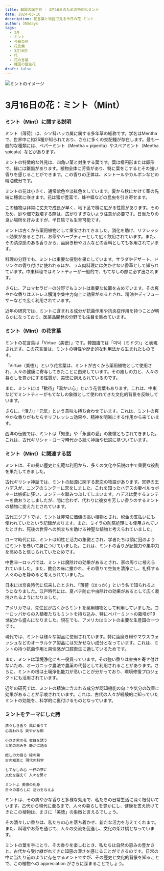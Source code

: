 ```yaml
---
title: 韓国の誕生花 - 3月16日のための特別なミント
date: 2024-03-16
description: 花言葉と物語で見る今日の花 ミント
author: 365days
tags:
  - 3月
  - ミント
  - 今日の花
  - 花言葉
  - 3月16日
  - 花
  - 花の言葉
  - 韓国の誕生花
draft: false
---
```



![ミントのイメージ](https://cdn.pixabay.com/photo/2019/09/18/18/18/peppermint-4487398_1280.jpg#center#center)


# 3月16日の花：ミント（Mint）

### ミント（Mint）に関する説明

ミント（薄荷）は、シソ科ハッカ属に属する多年草の総称です。学名はMenthaで、世界中に約25種が知られており、さらに多くの交配種が存在します。最も一般的な種類には、ペパーミント（Mentha × piperita）やスペアミント（Mentha spicata）などがあります。

ミントの特徴的な外見は、四角い茎と対生する葉です。葉は楕円形または卵形で、縁には鋸歯があります。植物全体に芳香があり、特に葉をこするとその強い香りを感じることができます。この香りの正体は、メントールやカルボンなどの精油成分です。

ミントの花は小さく、通常紫色や淡紅色をしています。夏から秋にかけて茎の先端に穂状に咲きます。花は蜜が豊富で、蜂や蝶などの昆虫を引き寄せます。

この植物は非常に丈夫で成長が早く、地下茎で横に広がる性質があります。そのため、庭や畑で栽培する際は、広がりすぎないよう注意が必要です。日当たりの良い場所を好みますが、半日陰でも生育可能です。

ミントは古くから薬用植物として重宝されてきました。消化を助け、リフレッシュ効果があるとされ、お茶やハーブティーとして広く飲用されています。また、その清涼感のある香りから、歯磨き粉やガムなどの香料としても多用されています。

料理の分野でも、ミントは重要な役割を果たしています。サラダやデザート、ドリンクの香り付けに使われるほか、ラム肉料理には欠かせない香草として知られています。中東料理ではミントティーが一般的で、もてなしの際に必ず出されます。

さらに、アロマセラピーの分野でもミントは重要な位置を占めています。その爽やかな香りはストレス解消や集中力向上に効果があるとされ、精油やディフューザーなどで広く利用されています。

近年の研究では、ミントに含まれる成分が抗菌作用や抗炎症作用を持つことが明らかになっており、医薬品開発の分野でも注目を集めています。

### ミント（Mint）の花言葉

ミントの花言葉は「Virtue（美徳）」です。韓国語では「미덕（ミドク）」と表現されます。この花言葉は、ミントの特性や歴史的な利用法から生まれたものです。

「Virtue（美徳）」という花言葉は、ミントが古くから薬用植物として使用され、人々の健康に寄与してきたことに由来しています。その癒しの力と、人々の暮らしを豊かにする性質が、美徳に例えられているのです。

また、ミントには「歓待」「温かい心」という花言葉もあります。これは、中東などでミントティーがもてなしの象徴として使われてきた文化的背景を反映しています。

さらに、「活力」「元気」という意味も持ち合わせています。これは、ミントの爽やかな香りがもたらすリフレッシュ効果や、精神を明晰にする作用から来ています。

西洋の伝統では、ミントは「知恵」や「永遠の愛」の象徴ともされてきました。これは、古代ギリシャ・ローマ時代から続く神話や伝説に基づいています。

### ミント（Mint）に関連する話

ミントは、その長い歴史と広範な利用から、多くの文化や伝説の中で重要な役割を果たしてきました。

古代ギリシャ神話では、ミントの起源に関する悲恋の物語があります。冥界の王ハデスが、ニンフのミンテーに恋をしました。これを知ったハデスの妻ペルセポネーは嫉妬に狂い、ミンテーを踏みつぶしてしまいます。ハデスは愛するミンテーを救おうとしましたが、間に合わず、代わりに彼女を芳しい香りのするミントの植物に変えたとされています。

古代エジプトでは、ミントは非常に価値の高い植物とされ、税金の支払いにも使われていたという記録があります。また、ミイラの防腐処理にも使用されていたとされ、死後の世界への旅立ちを助ける神聖な植物と考えられていました。

ローマ時代には、ミントは知性と活力の象徴とされ、学者たちは頭に冠のようにミントを巻いて身につけていました。これは、ミントの香りが記憶力や集中力を高めると信じられていたためです。

中世ヨーロッパでは、ミントは魔除けの効果があるとされ、家の周りに植えられていました。また、教会の床に撒かれ、その香りで空気を清浄にし、礼拝する人々の心を静めると考えられていました。

日本には奈良時代に伝来したとされ、「薄荷（はっか）」という名で知られるようになりました。江戸時代には、夏バテ防止や虫除けの効果があるとして広く栽培されるようになりました。

アメリカでは、先住民が古くからミントを薬用植物として利用していました。ヨーロッパからの入植者たちもミントを持ち込み、特にペパーミントの栽培が19世紀から盛んになりました。現在でも、アメリカはミントの主要な生産国の一つです。

現代では、ミントは様々な製品に使用されています。特に歯磨き粉やマウスウォッシュなどのオーラルケア製品には欠かせない成分となっています。これは、ミントの持つ抗菌作用と爽快感が口腔衛生に適しているためです。

また、ミントは環境浄化にも一役買っています。その強い香りは害虫を寄せ付けないため、オーガニック農法で農薬の代替として利用されることがあります。さらに、ミントの根は土壌浄化能力が高いことが分かっており、環境修復プロジェクトにも活用されています。

近年の研究では、ミントの精油に含まれる成分が認知機能の向上や気分の改善に効果があることが示唆されています。これは、古代の人々が経験的に知っていたミントの効能を、科学的に裏付けるものとなっています。

### ミントをテーマにした詩

    清々しき香り 風に乗りて
    心洗われる 爽やかな朝
    
    小さき紫の花 蜜蜂を誘う
    大地の恵みを 静かに語る
    
    癒しの力宿る 緑の葉
    古の知恵と 現代の科学
    
    もてなしの心 一杯の茶に
    文化を越えて 人々を繋ぐ
    
    ミントよ 美徳の化身
    日々の暮らしに 活力を与えよ

ミントは、その爽やかな香りと多様な効用で、私たちの日常生活に深く根付いています。古代から現代に至るまで、人々の暮らしを豊かにし、健康を支え続けてきたこの植物は、まさに「美徳」の象徴と言えるでしょう。

その清々しい香りは、私たちの心を落ち着かせ、新たな活力を与えてくれます。また、料理やお茶を通じて、人々の交流を促進し、文化の架け橋となっています。

ミントの葉を手にとり、その香りを楽しむとき、私たちは自然の恵みの豊かさと、古代から受け継がれてきた知恵の深さを感じることができるのです。日常の中に当たり前のように存在するミントですが、その歴史と文化的背景を知ることで、この植物への appreciation がさらに深まることでしょう。



